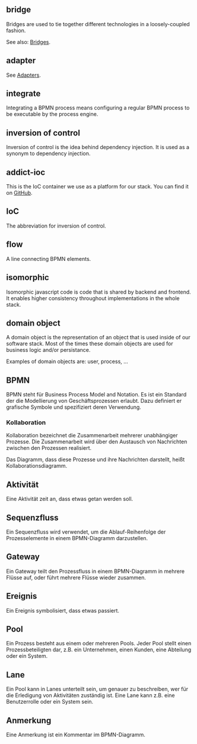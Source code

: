 ## bridge
Bridges are used to tie together different technologies in a loosely-coupled fashion.

See also: [Bridges](reference/stack/structure.md#bridges).

## adapter
See [Adapters](reference/stack/structure.md#adapters).

## integrate
Integrating a BPMN process means configuring a regular BPMN process to be executable by the process engine.

## inversion of control
Inversion of control is the idea behind dependency injection. It is used as a synonym to dependency injection.

## addict-ioc
This is the IoC container we use as a platform for our stack. You can find it on [GitHub](https://github.com/5minds/addict-ioc).

## IoC
The abbreviation for inversion of control.

## flow
A line connecting BPMN elements.

## isomorphic
Isomorphic javascript code is code that is shared by backend and frontend. It enables higher consistency throughout implementations in the whole stack.

## domain object
A domain object is the representation of an object that is used inside of our software stack. Most of the times these domain objects are used for business logic and/or persistance.

Examples of domain objects are: user, process, ...

## BPMN

BPMN steht für Business Process Model and Notation. Es ist ein Standard der
die Modellierung von Geschäftsprozessen erlaubt. Dazu definiert er grafische
Symbole und spezifiziert deren Verwendung.

### Kollaboration

Kollaboration bezeichnet die Zusammenarbeit mehrerer unabhängiger Prozesse. Die
Zusammenarbeit wird über den Austausch von Nachrichten zwischen den Prozessen
realisiert.

Das Diagramm, dass diese Prozesse und ihre Nachrichten darstellt, heißt
Kollaborationsdiagramm.

## Aktivität

Eine Aktivität zeit an, dass etwas getan werden soll.

## Sequenzfluss

Ein Sequenzfluss wird verwendet, um die Ablauf-Reihenfolge der Prozesselemente
in einem BPMN-Diagramm darzustellen.

## Gateway

Ein Gateway teilt den Prozessfluss in einem BPMN-Diagramm in mehrere Flüsse auf,
oder führt mehrere Flüsse wieder zusammen.

## Ereignis

Ein Ereignis symbolisiert, dass etwas passiert.

## Pool

Ein Prozess besteht aus einem oder mehreren Pools. Jeder Pool stellt einen
Prozessbeteiligten dar, z.B. ein Unternehmen, einen Kunden, eine Abteilung oder
ein System.

## Lane

Ein Pool kann in Lanes unterteilt sein, um genauer zu beschreiben, wer für die
Erledigung von Aktivitäten zuständig ist. Eine Lane kann z.B. eine Benutzerrolle
oder ein System sein.

## Anmerkung

Eine Anmerkung ist ein Kommentar im BPMN-Diagramm.
